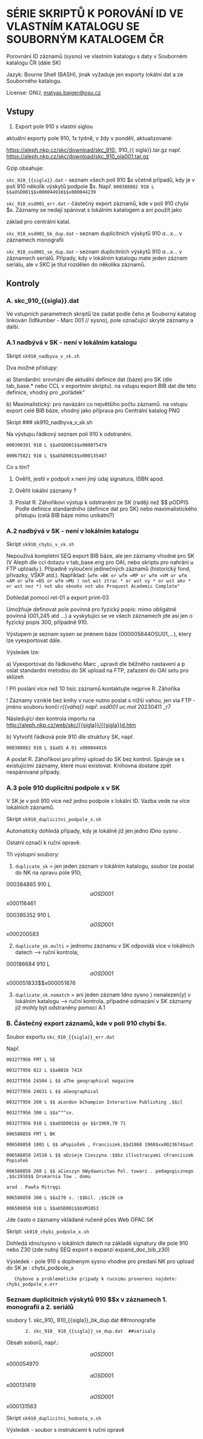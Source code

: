 # SÉRIE SKRIPTŮ K POROVÁNÍ ID VE VLASTNÍM KATALOGU SE SOUBORNÝM KATALOGEM ČR

Porovnání ID záznamů (sysno) ve vlastním katalogu s daty v Souborném katalogu ČR (dále SK)

Jazyk: Bourne Shell (BASH), jinak vyžaduje jen exporty lokální dat a ze Souborného katalogu.

License: GNU, matyas.bajger@osu.cz



## Vstupy

1. Export pole 910 s vlastní siglou

aktuální exporty pole 910, 1x týdně, v ždy v pondělí, aktualizované:

https://aleph.nkp.cz/skc/download/skc_910_ 910_{{ sigla}}.tar.gz např. https://aleph.nkp.cz/skc/download/skc_910_ola001.tar.gz

Gzip obsahuje:

`skc_910_{{sigla}}.dat` - seznam všech polí 910 $x včetně případů, kdy je v poli 910 několik výskytů podpole $x. Např. `000388082 910 L $$aOSD001$$x000044916$$x000044239`

`skc_910_osd001_err.dat` - částečný export záznamů, kde v poli 910 chybí $x. Záznamy se nedají spárovat s lokálním katalogem a ani použít jako

základ pro centrální katal.

`skc_910_osd001_bk_dup.dat` - seznam duplicitních výskytů 910 $a…$x… v záznamech monografii

`skc_910_osd001_se_dup.dat` - seznam duplicitních výskytů 910 $a…$x… v záznamech seriálů. Případy, kdy v lokálním katalogu mate jeden záznam seriálu, ale v SKC je titul rozdělen do několika záznamů.



## Kontroly

### A. skc_910_{{sigla}}.dat

Ve vstupních parametrech skriptů lze zadat podle čeho je Souborný katalog linkován (IdNumber - Marc 001 // sysno), pole označující skryté záznamy a další.

### A.1 nadbývá v SK - není v lokálním katalogu 

Skript `sk910_nadbyva_v_sk.sh`

Dva možné přístupy:

a) Standardní: srovnání dle aktuální definice dat (báze) pro SK (dle tab_base.* nebo CCL v exportním skriptu). na vstupu export BIB dat dle této definice, vhodný pro „pořádek“

b) Maximalistický: pro navázání co největšího počtu záznamů. na vstupu export celé BIB báze, vhodný jako příprava pro Centrální katalog PNG

Skript ### sk910_nadbyva_v_sk.sh

Na výstupu řádkový seznam polí 910 k odstranění.

`000390391 910 L $$aOSD001$$x000075479`

`000675821 910 L $$aOSD001$$x000135487`

Co s tím?

1. Ověřit, jestli v podpoli x není jiný údaj signatura, ISBN apod.

2. Ověřit lokální záznamy ?

3. Poslat R. Záhoříkovi výstup k odstranění ze SK (raději než $$ pODPIS Podle definice standardního (definice dat pro SK) nebo maximalistického přístupu (celá BIB báze mimo unikátní?)





### A.2 nadbývá v SK - není v lokálním katalogu 

Skript `sk910_chybi_v_sk.sh`

Nepoužívá kompletní SEQ export BIB báze, ale jen záznamy vhodné pro SK (V Aleph dle ccl dotazu v tab_base.eng pro OAI, nebo skriptu pro nahrání u FTP uploadu ). Případně vyloučení jedinečných záznamů (historický fond, přívazky, VŠKP atd.). Například: (`wfm =BK or wfm =MP or wfm =VM or wfm =AM or wfm =DS or wfm =MU ) not wst ztrac * or wst vy * or wst akv * or wst nez *) not wbs ebooks not wbs Proquest Academic Complete"`

Dohledat pomocí ret-01 a export print-03

Umožňuje definovat pole povinná pro fyzický popis: mimo obligátně povinná (001,245 atd …) a vyskytující se ve všech záznamech jde asi jen o fyzický popis 300, případně 910.

Výstupem je seznam sysen se jménem báze (000005644OSU01,...), který lze vyexportovat dále.

Výsledek lze:

a) Vyexportovat do řádkového Marc , upravit dle běžného nastavení a p oslat standardní metodou do SK upload na FTP, zařazení do OAI setu pro sklizeň

! Při poslání více než 10 tisíc záznamů kontaktujte nejprve R. Záhoříka

! Záznamy vzniklé bez knihy v ruce nutno poslat s nižší vahou, jen via FTP - jméno souboru končí _r{{váha}} např. osd001 uc.mal_ 20230411 _r7

Následující den kontrola importu na http://aleph.nkp.cz/web/skc/{{sigla}}/{{sigla}}d.htm

b) Vytvořit řádková pole 910 dle struktury SK, např.

`000388082 910 L $$aOS A 01 x000044916`

A poslat R. Záhoříkovi pro přímý upload do SK bez kontrol. Spáruje se s existujícími záznamy, které musí existovat. Knihovna dostane zpět nespárované případy.





### A.3 pole 910 duplicitní podpole x v SK 

V SK je v poli 910 více než jedno podpole x lokální ID. Vazba vede na více lokálních záznamů.

Skript `sk910_duplicitni_podpole_x.sh`

Automaticky dohledá případy, kdy je lokálně již jen jedno IDno sysno .

Ostatní označí k ruční opravě.

Tři výstupní soubory:

1. `duplicate_sk` = jen jeden záznam v lokálním katalogu, soubor lze poslat do NK na opravu pole 910;

000384865 910 L $$aOSD001$$x000116461

000385352 910 L $$aOSD001$$x000200583

2. `duplicate_sk.multi` = jednomu záznamu v SK odpovídá vice v lokálních datech --> ruční kontrola;

000186684 910 L $$aOSD001$$x000051833$$x000051876

3. `duplicate_sk.nomatch` = ani jeden záznam Idno sysno ) nenalezen(y) v lokálním katalogu --> ruční kontrola, případné odmazání v SK záznamy již mohly být odstraněny pomocí A.1 



### B. Částečný export záznamů, kde v poli 910 chybí $x. 

Soubor exportu `skc_910_{{sigla}}_err.dat `

Např.

`003277956 FMT L SE`

`003277956 022 L $$a0016 741X`

`003277956 24504 L $$ aThe geographical magazine`

`003277956 24631 L $$ aGeographical`

`003277956 260 L $$ aLondon bChampion Interactive Publishing ,$$c[`

`003277956 300 L $$a^^^sv.`

`003277956 910 L $$aOSD001$$ qv $$r1969,70 71`

`006588858 FMT L BK`

`006588858 1001 L $$ aPopiołek , Franciszek,$$d1868 1960$xx0023674$aut`

`006588858 24510 L $$ aDzieje Cieszyna :$$bz illustracyami cFranciszek Popiołek`

`006588858 260 L $$ aCieszyn bWydawnictwo Pol. towarz . pedagogicznego ,$$c1916$$ Drukarnia Tow . domu`

`arod . Pawła Mitręgi`

`006588858 300 L $$a270 s. :$$bil. ;$$c20 cm`

`006588858 910 L $$aOSD001$$bVM1053`

Jde často o záznamy vkládané ručeně pčes Web OPAC SK

Skript: `sk910_chybi_podpole_x.sh`

Dohledá idno/sysno v lokálních datech na základě signatury dle pole 910 nebo Z30 (zde nutný SEQ export s expanzí expand_doc_bib_z30)

Výsledek - pole 910 s doplnenym sysno vhodne pro predani NK pro upload do SK je : chybi_podpole_x

       Chybove a problematicke pripady k rucnimu provereni najdete: chybi_podpole_x.err





### Seznam duplicitních výskytů 910 $$x v záznamech 1. monografií a 2. seriálů

soubory 1. skc_910_ 910_{{sigla}}_bk_dup.dat   ##monografie

           2. skc_910_ 910_{{sigla}}_se_dup.dat  ##serisaly

Obsah soborů, např.:

$$aOSD001$$x000054970

$$aOSD001$$x000131419

$$aOSD001$$x000131563

Skript `sk910_duplicitni_hodnota_x.sh`

Výsledek - soubor s instrukcemi k ruční opravě


